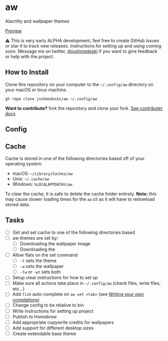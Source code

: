 # aw

Alacritty and wallpaper themes

[Preview](https://twitter.com/joshmedeski/status/1423723525999931397)

⚠️ This is very early ALPHA development, feel free to create GitHub issues or star it to track new releases. Instructions for setting up and using coming soon. Message me on twitter, [@joshmedeski](https://twitter.com/joshmedeski) if you want to give feedback or help with the project.

## How to Install

Clone this repository on your computer to the `~/.config/aw` directory on your macOS or linux machine.

```
gh repo clone joshmedeski/aw ~/.config/aw
```

**Want to contribute?** fork the repository and clone your fork. [See contributer docs](./docs)

## Config

## Cache

Cache is stored in one of the following directories based off of your operating system:

- macOS: `~/Library/Caches/aw`
- Unix: `~/.cache/aw`
- Windows: `%LOCALAPPDATA%\aw`

To clear the cache, it is safe to delete the cache folder entirely. **Note:** this may cause slower loading times for the `aw` cli as it will have to redowload stored data.

## Tasks

- [ ] Get and set cache to one of the following directories based
- [ ] aw themes are set by:
  - [ ] Downloading the wallpaper image
  - [ ] Downloading the
- [ ] Allow flats on the set command
  - [ ] `-t` sets the theme
  - [ ] `-w` sets the wallpaper
  - [ ] `-tw` or `-wt` sets both
- [ ] Setup clear instructions for how to set up
- [ ] Make sure all actions take place in `~/.config/aw` (check files, write files, etc...)
- [ ] Add `fish` auto-complete on `aw set <tab>` (see [Writing your own completions](https://fishshell.com/docs/current/completions.html))
- [ ] Change config to be relative to bin
- [ ] Write instructions for setting up project
- [ ] Publish to Homebrew
- [ ] Add appropriate copywrite credits for wallpapers
- [ ] Add support for different desktop sizes
- [ ] Create extendable base theme
